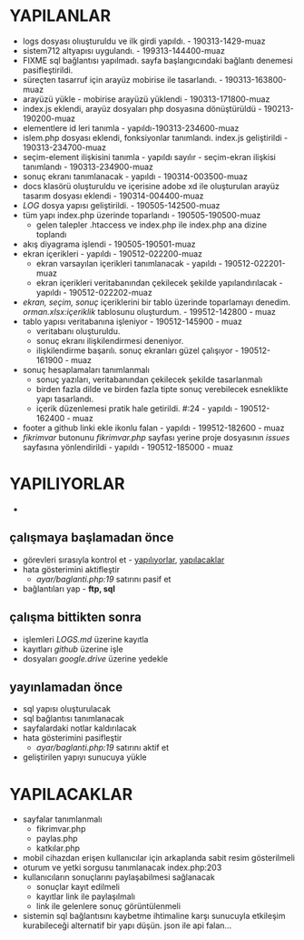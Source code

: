 # YAPILANLAR
- logs dosyası olıuşturuldu ve ilk girdi yapıldı. - 190313-1429-muaz
- sistem712 altyapısı uygulandı. - 199313-144400-muaz
- FIXME sql bağlantısı yapılmadı. sayfa başlangıcındaki bağlantı denemesi pasifleştirildi.
- süreçten tasarruf için arayüz mobirise ile tasarlandı. - 190313-163800-muaz
- arayüzü yükle - mobirise arayüzü yüklendi - 190313-171800-muaz
- index.js eklendi, arayüz dosyaları php dosyasına dönüştürüldü - 190213-190200-muaz
- elementlere id leri tanımla - yapıldı-190313-234600-muaz
- islem.php dosyası eklendi, fonksiyonlar tanımlandı. index.js geliştirildi - 190313-234700-muaz
- seçim-element ilişkisini tanımla - yapıldı sayılır - seçim-ekran ilişkisi tanımlandı - 190313-234900-muaz
- sonuç ekranı tanımlanacak - yapıldı - 190314-003500-muaz
- docs klasörü oluşturuldu ve içerisine adobe xd ile oluşturulan arayüz tasarım dosyası eklendi - 190314-004400-muaz
- *LOG* dosya yapısı geliştirildi. - 190505-142500-muaz
- tüm yapı index.php üzerinde toparlandı - 190505-190500-muaz
    - gelen talepler .htaccess ve index.php ile index.php ana dizine toplandı
- akış diyagrama işlendi - 190505-190501-muaz
- ekran içerikleri - yapıldı - 190512-022200-muaz
    - ekran varsayılan içerikleri tanımlanacak - yapıldı - 190512-022201-muaz
    - ekran içerikleri veritabanından çekilecek şekilde yapılandırılacak - yapıldı - 190512-022202-muaz
- *ekran, seçim, sonuç* içeriklerini bir tablo üzerinde toparlamayı denedim. *orman.xlsx:içeriklik* tablosunu oluşturdum. - 199512-142800 - muaz
- tablo yapısı veritabanına işleniyor - 190512-145900 - muaz
    - veritabanı oluşturuldu.
    - sonuç ekranı ilişkilendirmesi deneniyor.
    - ilişkilendirme başarılı. sonuç ekranları güzel çalışıyor - 190512-161900 - muaz
- sonuç hesaplamaları tanımlanmalı
    - sonuç yazıları, veritabanından çekilecek şekilde tasarlanmalı
    - birden fazla dilde ve birden fazla tipte sonuç verebilecek esneklikte yapı tasarlandı.
    - içerik düzenlemesi pratik hale getirildi. #:24 - yapıldı - 190512-162400 - muaz
- footer a github linki ekle ikonlu falan - yapıldı - 199512-182600 - muaz
- *fikrimvar* butonunu *fikrimvar.php* sayfası yerine proje dosyasının *issues* sayfasına yönlendirildi - yapıldı - 190512-185000 - muaz

# YAPILIYORLAR

- 

## çalışmaya başlamadan önce
- görevleri sırasıyla kontrol et - [yapılıyorlar](#yaplyorlar), [yapılacaklar](#yaplacaklar)
- hata gösterimini aktifleştir
    - *ayar/baglanti.php:19* satırını pasif et
- bağlantıları yap - **ftp, sql**

## çalışma bittikten sonra
- işlemleri *LOGS.md* üzerine kayıtla
- kayıtları *github* üzerine işle
- dosyaları *google.drive* üzerine yedekle

## yayınlamadan önce
- sql yapısı oluşturulacak
- sql bağlantısı tanımlanacak
- sayfalardaki notlar kaldırılacak
- hata gösterimini pasifleştir
    - *ayar/baglanti.php:19* satırını aktif et
- geliştirilen yapıyı sunucuya yükle

# YAPILACAKLAR
- sayfalar tanımlanmalı
    - fikrimvar.php
    - paylas.php
    - katkılar.php
- mobil cihazdan erişen kullanıcılar için arkaplanda sabit resim gösterilmeli
- oturum ve yetki sorgusu tanımlanacak index.php:203
- kullanıcıların sonuçlarını paylaşabilmesi sağlanacak
    - sonuçlar kayıt edilmeli
    - kayıtlar link ile paylaşılmalı
    - link ile gelenlere sonuç görüntülenmeli
- sistemin sql bağlantısını kaybetme ihtimaline karşı sunucuyla etkileşim kurabileceği alternatif bir yapı düşün. json ile api falan...
